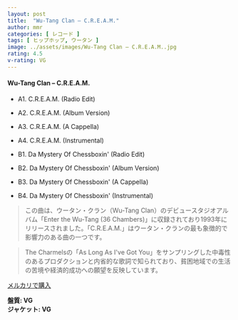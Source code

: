 ```yaml
---
layout: post
title:  "Wu-Tang Clan – C.R.E.A.M."
author: mmr
categories: [ レコード ]
tags: [ ヒップホップ, ウータン ]
image: ../assets/images/Wu-Tang Clan – C.R.E.A.M..jpg
rating: 4.5
v-rating: VG
---
```


#### Wu-Tang Clan – C.R.E.A.M.

- A1. C.R.E.A.M. (Radio Edit)
- A2. C.R.E.A.M. (Album Version)
- A3. C.R.E.A.M. (A Cappella)
- A4. C.R.E.A.M. (Instrumental)

- B1. Da Mystery Of Chessboxin' (Radio Edit)
- B2. Da Mystery Of Chessboxin' (Album Version)
- B3. Da Mystery Of Chessboxin' (A Cappella)
- B4. Da Mystery Of Chessboxin' (Instrumental)


> この曲は、ウータン・クラン（Wu-Tang Clan）のデビュースタジオアルバム「Enter the Wu-Tang (36 Chambers)」に収録されており1993年にリリースされました。「C.R.E.A.M.」はウータン・クランの最も象徴的で影響力のある曲の一つです。

> The Charmelsの「As Long As I've Got You」をサンプリングした中毒性のあるプロダクションと内省的な歌詞で知られており、貧困地域での生活の苦境や経済的成功への願望を反映しています。


[メルカリで購入](https://jp.mercari.com/item/m66730641557)


<div class="mt-4 mb-4 d-flex align-items-center">
<strong class="mr-1">盤質: VG</strong>
</div>
<div class="mt-4 mb-4 d-flex align-items-center">
<strong class="mr-1">ジャケット: VG</strong>
</div>